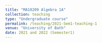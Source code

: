 ```yaml
---
title: "MA10209 Algebra 1A"
collection: teaching
type: "Undergraduate course"
permalink: /teaching/2021-Sem1-teaching-1
venue: "University of Bath"
date: 2021 and 2022 (Semester1)
---
```


